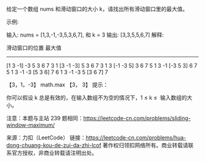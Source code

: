 给定一个数组 nums 和滑动窗口的大小 k，请找出所有滑动窗口里的最大值。

示例:

输入: nums = [1,3,-1,-3,5,3,6,7], 和 k = 3
输出: [3,3,5,5,6,7]
解释:

滑动窗口的位置 最大值

---

[1 3 -1] -3 5 3 6 7 3
1 [3 -1 -3] 5 3 6 7 3
1 3 [-1 -3 5] 3 6 7 5
1 3 -1 [-3 5 3] 6 7 5
1 3 -1 -3 [5 3 6] 7 6
1 3 -1 -3 5 [3 6 7] 7

【3，1，-3】
math.max
【3， 3】
提示：

你可以假设 k 总是有效的，在输入数组不为空的情况下，1 ≤ k ≤  输入数组的大小。

注意：本题与主站 239 题相同：https://leetcode-cn.com/problems/sliding-window-maximum/

来源：力扣（LeetCode）
链接：https://leetcode-cn.com/problems/hua-dong-chuang-kou-de-zui-da-zhi-lcof
著作权归领扣网络所有。商业转载请联系官方授权，非商业转载请注明出处。

